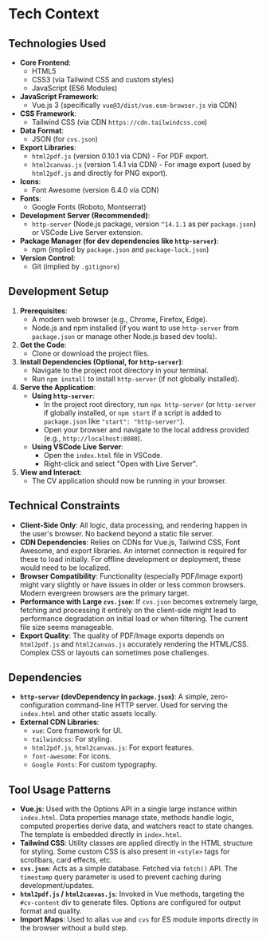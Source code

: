 # Tech Context

## Technologies Used

- **Core Frontend**:
    - HTML5
    - CSS3 (via Tailwind CSS and custom styles)
    - JavaScript (ES6 Modules)
- **JavaScript Framework**:
    - Vue.js 3 (specifically `vue@3/dist/vue.esm-browser.js` via CDN)
- **CSS Framework**:
    - Tailwind CSS (via CDN `https://cdn.tailwindcss.com`)
- **Data Format**:
    - JSON (for `cvs.json`)
- **Export Libraries**:
    - `html2pdf.js` (version 0.10.1 via CDN) - For PDF export.
    - `html2canvas.js` (version 1.4.1 via CDN) - For image export (used by `html2pdf.js` and directly for PNG export).
- **Icons**:
    - Font Awesome (version 6.4.0 via CDN)
- **Fonts**:
    - Google Fonts (Roboto, Montserrat)
- **Development Server (Recommended)**:
    - `http-server` (Node.js package, version `^14.1.1` as per `package.json`) or VSCode Live Server extension.
- **Package Manager (for dev dependencies like `http-server`)**:
    - npm (implied by `package.json` and `package-lock.json`)
- **Version Control**:
    - Git (implied by `.gitignore`)

## Development Setup

1.  **Prerequisites**:
    *   A modern web browser (e.g., Chrome, Firefox, Edge).
    *   Node.js and npm installed (if you want to use `http-server` from `package.json` or manage other Node.js based dev tools).
2.  **Get the Code**:
    *   Clone or download the project files.
3.  **Install Dependencies (Optional, for `http-server`)**:
    *   Navigate to the project root directory in your terminal.
    *   Run `npm install` to install `http-server` (if not globally installed).
4.  **Serve the Application**:
    *   **Using `http-server`**:
        *   In the project root directory, run `npx http-server` (or `http-server` if globally installed, or `npm start` if a script is added to `package.json` like `"start": "http-server"`).
        *   Open your browser and navigate to the local address provided (e.g., `http://localhost:8080`).
    *   **Using VSCode Live Server**:
        *   Open the `index.html` file in VSCode.
        *   Right-click and select "Open with Live Server".
5.  **View and Interact**:
    *   The CV application should now be running in your browser.

## Technical Constraints

- **Client-Side Only**: All logic, data processing, and rendering happen in the user's browser. No backend beyond a static file server.
- **CDN Dependencies**: Relies on CDNs for Vue.js, Tailwind CSS, Font Awesome, and export libraries. An internet connection is required for these to load initially. For offline development or deployment, these would need to be localized.
- **Browser Compatibility**: Functionality (especially PDF/Image export) might vary slightly or have issues in older or less common browsers. Modern evergreen browsers are the primary target.
- **Performance with Large `cvs.json`**: If `cvs.json` becomes extremely large, fetching and processing it entirely on the client-side might lead to performance degradation on initial load or when filtering. The current file size seems manageable.
- **Export Quality**: The quality of PDF/Image exports depends on `html2pdf.js` and `html2canvas.js` accurately rendering the HTML/CSS. Complex CSS or layouts can sometimes pose challenges.

## Dependencies

- **`http-server` (devDependency in `package.json`)**: A simple, zero-configuration command-line HTTP server. Used for serving the `index.html` and other static assets locally.
- **External CDN Libraries**:
    - `vue`: Core framework for UI.
    - `tailwindcss`: For styling.
    - `html2pdf.js`, `html2canvas.js`: For export features.
    - `font-awesome`: For icons.
    - `Google Fonts`: For custom typography.

## Tool Usage Patterns

- **Vue.js**: Used with the Options API in a single large instance within `index.html`. Data properties manage state, methods handle logic, computed properties derive data, and watchers react to state changes. The template is embedded directly in `index.html`.
- **Tailwind CSS**: Utility classes are applied directly in the HTML structure for styling. Some custom CSS is also present in `<style>` tags for scrollbars, card effects, etc.
- **`cvs.json`**: Acts as a simple database. Fetched via `fetch()` API. The `timestamp` query parameter is used to prevent caching during development/updates.
- **`html2pdf.js` / `html2canvas.js`**: Invoked in Vue methods, targeting the `#cv-content` div to generate files. Options are configured for output format and quality.
- **Import Maps**: Used to alias `vue` and `cvs` for ES module imports directly in the browser without a build step.
